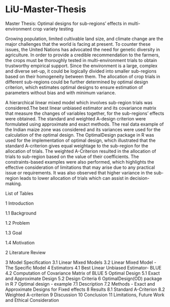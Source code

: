 # LiU-Master-Thesis
Master Thesis: Optimal designs for sub-regions’ effects in multi-environment crop variety testing

Growing population, limited cultivable land size, and climate change are the major challenges that the world is facing at present. To counter these issues, the United Nations has advocated the need for genetic diversity in agriculture. In order to provide a credible recommendation to the farmers, the crops must be thoroughly tested in multi-environment trials to obtain trustworthy empirical support. Since the environment is a large, complex
and diverse set-up, it could be logically divided into smaller sub-regions based on their homogeneity between them. The allocation of crop trials in different sub-regions could be further determined by optimal design criterion, which estimates optimal designs to ensure estimation of parameters without bias and with minimum variance.

A hierarchical linear mixed model which involves sub-region trials was considered.The best linear unbiased estimator and its covariance matrix that measure the changes of variables together, for the sub-regions’ effects were obtained. The standard and weighted A-design criterion were formulated using approximate and exact methods. The real data example of the Indian maize zone was considered and its variances were used for the calculation of the optimal design. The OptimalDesign package in R was used for the implementation of optimal design, which illustrated that the standard A-criterion gives equal weightage to the sub-region for the allocation of trials. The weighted A-Criterion resulted in the allocation of trials to sub-region based on the value of their coefficients. The constraints-based examples were also performed, which highlights the effective consideration of limitations that may arise due to any practical issue or requirements. It was also observed that higher variance in the sub-region leads to lower allocation of trials which can assist in decision-making.


List of Tables

1 Introduction 

  1.1 Background 
  
  1.2 Problem 
  
  1.3 Goal 
  
  1.4 Motivation 
  
2 Literature Review 

3 Model Specification 
  3.1 Linear Mixed Models 
  3.2 Linear Mixed Model - The Specific Model 
4 Estimators 
  4.1 Best Linear Unbiased Estimator- BLUE 
  4.2 Computation of Covariance Matrix of BLUE 
5 Optimal Design 
  5.1 Exact and Approximate Design 
  5.2 Design Criteria 
6 OptimalDesign(OD) package in R 
7 Optimal design - example 
  7.1 Description 
  7.2 Methods - Exact and Approximate Designs for Fixed effects 
8 Results 
  8.1 Standard A-Criterion 
  8.2 Weighted A-criterion 
9 Discussion 
10 Conclusion 
11 Limitations, Future Work and Ethical Consideration
